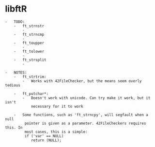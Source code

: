 
# libftR

	-	TODO:
		-	ft_strnstr
			-
		-	ft_strncmp
			-
		-	ft_toupper
			-
		-	ft_tolower
			-
		-	ft_strsplit
			-

	-	NOTES:
		-	ft_strtrim:
			-	Works with 42FileChecker, but the means seem overly tedious

		-	ft_putchar*:
			-	Doesn't work with unicode. Can try make it work, but it isn't
				necessary for it to work

		-	Some functions, such as 'ft_strncpy', will segfault when a null
			 pointer is given as a parameter. 42FileCheckers requires this. In
			 most cases, this is a simple:
			 if ('var' == NULL)
			 	return (NULL);
